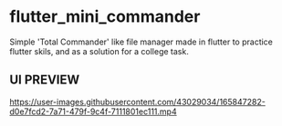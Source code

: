 # flutter_mini_commander

Simple 'Total Commander' like file manager made in flutter to practice flutter skils, and as a solution for a college task.

## UI PREVIEW


https://user-images.githubusercontent.com/43029034/165847282-d0e7fcd2-7a71-479f-9c4f-7111801ec111.mp4

